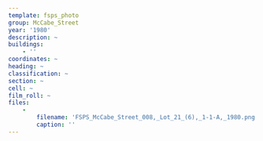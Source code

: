 ```yaml
---
template: fsps_photo
group: McCabe_Street
year: '1980'
description: ~
buildings:
    - ''
coordinates: ~
heading: ~
classification: ~
section: ~
cell: ~
film_roll: ~
files:
    -
        filename: 'FSPS_McCabe_Street_008,_Lot_21_(6),_1-1-A,_1980.png'
        caption: ''
---
```


